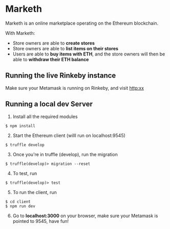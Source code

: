 # Marketh

Marketh is an online marketplace operating on the Ethereum blockchain.

With Marketh:
 * Store owners are able to **create stores**
 * Store owners are able to **list items on their stores**
 * Users are able to **buy items with ETH**, and the store owners will then be able to **withdraw their ETH balance**

 ## Running the live Rinkeby instance
Make sure your Metamask is running on Rinkeby, and visit [http:xx](http:xx)


 ## Running a local dev Server
 
 1. Install all the required modules
 ```
 $ npm install
 ```

 2. Start the Ethereum client (willl run on localhost:9545)
 ```
 $ truffle develop
 ```

 3. Once you're in truffle (develop), run the migration
 ```
 $ truffle(develop)> migration --reset
 ```

 4. To test, run
 ```
 $ truffle(develop)> test
```

5. To run the client, run
```
$ cd client
$ npm run dev
```

6. Go to **localhost:3000** on your browser, make sure your Metamask is pointed to 9545, have fun!